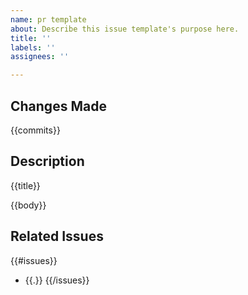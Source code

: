 ```yaml
---
name: pr template
about: Describe this issue template's purpose here.
title: ''
labels: ''
assignees: ''

---
```


## Changes Made

{{commits}}

## Description

{{title}}

{{body}}

## Related Issues

{{#issues}}
- {{.}}
{{/issues}}
